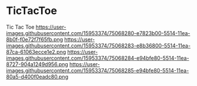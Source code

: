 # TicTacToe
Tic Tac Toe
https://user-images.githubusercontent.com/15953374/75068280-e7823b00-5514-11ea-8b0f-f0e72f7f65fb.png
https://user-images.githubusercontent.com/15953374/75068283-e8b36800-5514-11ea-87ca-61063ecce1e2.png
https://user-images.githubusercontent.com/15953374/75068284-e94bfe80-5514-11ea-8727-904a1249d956.png
https://user-images.githubusercontent.com/15953374/75068285-e94bfe80-5514-11ea-80a5-d400f0eadc80.png

